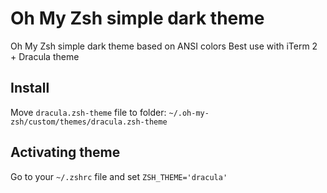 # Oh My Zsh simple dark theme

Oh My Zsh simple dark theme based on ANSI colors
Best use with iTerm 2 + Dracula theme

## Install

Move `dracula.zsh-theme` file to folder:
`~/.oh-my-zsh/custom/themes/dracula.zsh-theme`

## Activating theme

Go to your `~/.zshrc` file and set `ZSH_THEME='dracula'`